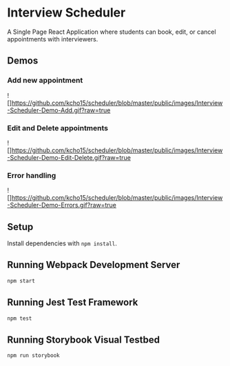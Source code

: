 # Interview Scheduler

A Single Page React Application where students can book, edit, or cancel appointments with interviewers. 

## Demos

### Add new appointment 
![]https://github.com/kcho15/scheduler/blob/master/public/images/Interview-Scheduler-Demo-Add.gif?raw=true

### Edit and Delete appointments
![]https://github.com/kcho15/scheduler/blob/master/public/images/Interview-Scheduler-Demo-Edit-Delete.gif?raw=true

### Error handling 
![]https://github.com/kcho15/scheduler/blob/master/public/images/Interview-Scheduler-Demo-Errors.gif?raw=true

## Setup

Install dependencies with `npm install`.

## Running Webpack Development Server

```sh
npm start
```

## Running Jest Test Framework

```sh
npm test
```

## Running Storybook Visual Testbed

```sh
npm run storybook
```
